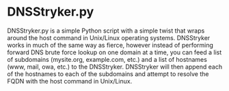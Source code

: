 # DNSStryker.py

DNSStryker.py is a simple Python script with a simple twist that wraps around the host command in Unix/Linux operating systems. DNSStryker works in much of the same way as fierce, however instead of performing forward DNS brute force lookup on one domain at a time, you can feed a list of subdomains (mysite.org, example.com, etc.) and a list of hostnames (www, mail, owa, etc.) to the DNSStryker. DNSStryker will then append each of the hostnames to each of the subdomains and attempt to resolve the FQDN with the host command in Unix/Linux.
